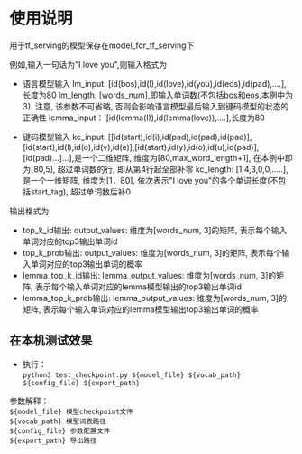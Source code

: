 
使用说明
==============
用于tf_serving的模型保存在model_for_tf_serving下

例如,输入一句话为"I love you",则输入格式为
* 语言模型输入
lm_input: [id(bos),id(I),id(love),id(you),id(eos),id(pad),....],长度为80
lm_length: [words_num],即输入单词数(不包括bos和eos,本例中为3). 注意, 该参数不可省略, 否则会影响语言模型最后输入到键码模型的状态的正确性
lemma_input： [id(lemma(I)),id(lemma(love)),....],长度为80

* 键码模型输入
kc_input: [[id(start),id(i),id(pad),id(pad),id(pad)],[id(start),id(l),id(o),id(v),id(e)],[id(start),id(y),id(o),id(u),id(pad)],[id(pad)...]...],是一个二维矩阵, 维度为[80,max_word_length+1], 在本例中即为[80,5], 超过单词数的行, 即从第4行起全部补零
kc_length: [1,4,3,0,0,.....], 是一个一维矩阵, 维度为[1，80], 依次表示"I love you"的各个单词长度(不包括start_tag), 超过单词数后补0

输出格式为
* top_k_id输出:
output_values: 维度为[words_num, 3]的矩阵, 表示每个输入单词对应的top3输出单词id
* top_k_prob输出:
output_values: 维度为[words_num, 3]的矩阵, 表示每个输入单词对应的top3输出单词的概率
* lemma_top_k_id输出:
lemma_output_values: 维度为[words_num, 3]的矩阵, 表示每个输入单词对应的lemma模型输出的top3输出单词id
* lemma_top_k_prob输出:
lemma_output_values: 维度为[words_num, 3]的矩阵, 表示每个输入单词对应的lemma模型输出top3输出单词的概率

在本机测试效果
-------------   
* 执行：    
    `python3 test_checkpoint.py ${model_file} ${vocab_path} ${config_file} ${export_path}`

参数解释：  
`${model_file} 模型checkpoint文件 `    
`${vocab_path} 模型词表路径 `  
`${config_file} 参数配置文件 `  
`${export_path} 导出路径 `  


    


